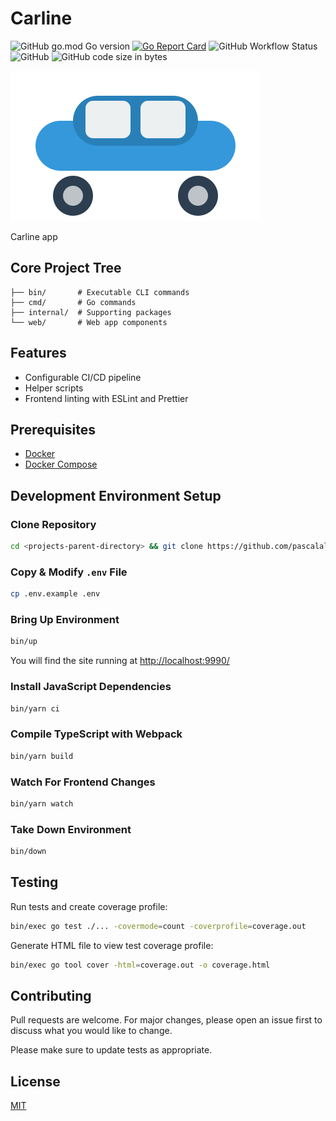 # Carline

![GitHub go.mod Go version](https://img.shields.io/github/go-mod/go-version/pascalallen/carline)
[![Go Report Card](https://goreportcard.com/badge/github.com/pascalallen/)](https://goreportcard.com/report/github.com/pascalallen/carline)
![GitHub Workflow Status](https://img.shields.io/github/actions/workflow/status/pascalallen/carline/go.yml)
![GitHub](https://img.shields.io/github/license/pascalallen/carline)
![GitHub code size in bytes](https://img.shields.io/github/languages/code-size/pascalallen/carline)

![Logo](web/static/logo.svg)

Carline app

## Core Project Tree

```
├── bin/       # Executable CLI commands
├── cmd/       # Go commands
├── internal/  # Supporting packages
└── web/       # Web app components
```

## Features

- Configurable CI/CD pipeline
- Helper scripts
- Frontend linting with ESLint and Prettier

## Prerequisites

- [Docker](https://www.docker.com/)
- [Docker Compose](https://docs.docker.com/compose/)

## Development Environment Setup

### Clone Repository

```bash
cd <projects-parent-directory> && git clone https://github.com/pascalallen/carline.git
```

### Copy & Modify `.env` File

```bash
cp .env.example .env
```

### Bring Up Environment

```bash
bin/up
``` 

You will find the site running at [http://localhost:9990/](http://localhost:9990/)

### Install JavaScript Dependencies

```bash
bin/yarn ci
```

### Compile TypeScript with Webpack

```bash
bin/yarn build
```

### Watch For Frontend Changes

```bash
bin/yarn watch
```

### Take Down Environment

```bash
bin/down
```

## Testing

Run tests and create coverage profile:

```bash
bin/exec go test ./... -covermode=count -coverprofile=coverage.out
```

Generate HTML file to view test coverage profile:

```bash
bin/exec go tool cover -html=coverage.out -o coverage.html
```

## Contributing

Pull requests are welcome. For major changes, please open an issue first
to discuss what you would like to change.

Please make sure to update tests as appropriate.

## License

[MIT](LICENSE)
